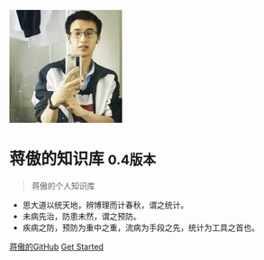 ![logo](logome(1).jpg)

# 蒋傲的知识库 <small>0.4版本</small>

> 蒋傲的个人知识库

- 思大道以统天地，辨博理而计春秋，谓之统计。
- 未病先治，防患未然，谓之预防。
- 疾病之防，预防为重中之重，流病为手段之先，统计为工具之首也。

[蒋傲的GitHub](https://github.com/Aojiang-code/)
[Get Started](README.md)








